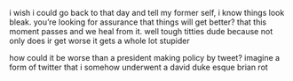 
i wish i could go back to that day and tell my former self, i know things look bleak. you’re looking for assurance that things will get better? that this moment passes and we heal from it. well tough titties dude because not only does ir get worse it gets a whole lot stupider 

how could it be worse than a president making policy by tweet? imagine a form of twitter that i somehow underwent a david duke esque brian rot 